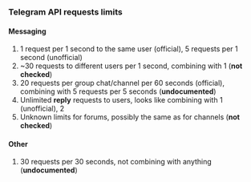 ### Telegram API requests limits
#### Messaging
1. 1 request per 1 second to the same user (official), 5 requests per 1 second (unofficial)
2. ~30 requests to different users per 1 second, combining with 1 (**not checked**)
3. 20 requests per group chat/channel per 60 seconds (official), combining with 5 requests per 5 seconds (**undocumented**)
4. Unlimited **reply** requests to users, looks like combining with 1 (unofficial), 2
5. Unknown limits for forums, possibly the same as for channels (**not checked**)
#### Other
1. 30 requests per 30 seconds, not combining with anything (**undocumented**)
